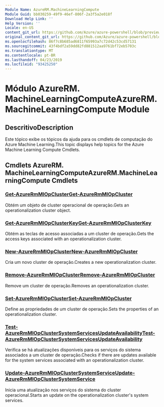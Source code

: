 ```yaml
---
Module Name: AzureRM.MachineLearningCompute
Module Guid: bb030259-49f9-46ef-806f-2a3f5a2e018f
Download Help Link: ''
Help Version: ''
Locale: en-US
content_git_url: https://github.com/Azure/azure-powershell/blob/preview/src/ResourceManager/MachineLearningCompute/Commands.MachineLearningCompute/help/AzureRM.MachineLearningCompute.md
original_content_git_url: https://github.com/Azure/azure-powershell/blob/preview/src/ResourceManager/MachineLearningCompute/Commands.MachineLearningCompute/help/AzureRM.MachineLearningCompute.md
ms.openlocfilehash: 86f7c8b685ad6811f65993a7c72d42c53cd57131
ms.sourcegitcommit: 43f4bdf2a59dd82fd881512aa9761bf72eb5703c
ms.translationtype: MT
ms.contentlocale: pt-BR
ms.lasthandoff: 04/23/2019
ms.locfileid: "93425250"
---
```

# <span data-ttu-id="42193-101">Módulo AzureRM. MachineLearningCompute</span><span class="sxs-lookup"><span data-stu-id="42193-101">AzureRM.MachineLearningCompute Module</span></span>
## <span data-ttu-id="42193-102">Descritivo</span><span class="sxs-lookup"><span data-stu-id="42193-102">Description</span></span>
<span data-ttu-id="42193-103">Este tópico exibe os tópicos da ajuda para os cmdlets de computação do Azure Machine Learning.</span><span class="sxs-lookup"><span data-stu-id="42193-103">This topic displays help topics for the Azure Machine Learning Compute Cmdlets.</span></span>

## <span data-ttu-id="42193-104">Cmdlets AzureRM. MachineLearningCompute</span><span class="sxs-lookup"><span data-stu-id="42193-104">AzureRM.MachineLearningCompute Cmdlets</span></span>
### [<span data-ttu-id="42193-105">Get-AzureRmMlOpCluster</span><span class="sxs-lookup"><span data-stu-id="42193-105">Get-AzureRmMlOpCluster</span></span>](Get-AzureRmMlOpCluster.md)
<span data-ttu-id="42193-106">Obtém um objeto de cluster operacional de operação.</span><span class="sxs-lookup"><span data-stu-id="42193-106">Gets an operationalization cluster object.</span></span>

### [<span data-ttu-id="42193-107">Get-AzureRmMlOpClusterKey</span><span class="sxs-lookup"><span data-stu-id="42193-107">Get-AzureRmMlOpClusterKey</span></span>](Get-AzureRmMlOpClusterKey.md)
<span data-ttu-id="42193-108">Obtém as teclas de acesso associadas a um cluster de operação.</span><span class="sxs-lookup"><span data-stu-id="42193-108">Gets the access keys associated with an operationalization cluster.</span></span>

### [<span data-ttu-id="42193-109">New-AzureRmMlOpCluster</span><span class="sxs-lookup"><span data-stu-id="42193-109">New-AzureRmMlOpCluster</span></span>](New-AzureRmMlOpCluster.md)
<span data-ttu-id="42193-110">Cria um novo cluster de operação.</span><span class="sxs-lookup"><span data-stu-id="42193-110">Creates a new operationalization cluster.</span></span>

### [<span data-ttu-id="42193-111">Remove-AzureRmMlOpCluster</span><span class="sxs-lookup"><span data-stu-id="42193-111">Remove-AzureRmMlOpCluster</span></span>](Remove-AzureRmMlOpCluster.md)
<span data-ttu-id="42193-112">Remove um cluster de operação.</span><span class="sxs-lookup"><span data-stu-id="42193-112">Removes an operationalization cluster.</span></span>

### [<span data-ttu-id="42193-113">Set-AzureRmMlOpCluster</span><span class="sxs-lookup"><span data-stu-id="42193-113">Set-AzureRmMlOpCluster</span></span>](Set-AzureRmMlOpCluster.md)
<span data-ttu-id="42193-114">Define as propriedades de um cluster de operação.</span><span class="sxs-lookup"><span data-stu-id="42193-114">Sets the properties of an operationalization cluster.</span></span>

### [<span data-ttu-id="42193-115">Test-AzureRmMlOpClusterSystemServicesUpdateAvailability</span><span class="sxs-lookup"><span data-stu-id="42193-115">Test-AzureRmMlOpClusterSystemServicesUpdateAvailability</span></span>](Test-AzureRmMlOpClusterSystemServicesUpdateAvailability.md)
<span data-ttu-id="42193-116">Verifica se há atualizações disponíveis para os serviços do sistema associados a um cluster de operação.</span><span class="sxs-lookup"><span data-stu-id="42193-116">Checks if there are updates available for the system services associated with an operationalization cluster.</span></span>

### [<span data-ttu-id="42193-117">Update-AzureRmMlOpClusterSystemService</span><span class="sxs-lookup"><span data-stu-id="42193-117">Update-AzureRmMlOpClusterSystemService</span></span>](Update-AzureRmMlOpClusterSystemService.md)
<span data-ttu-id="42193-118">Inicia uma atualização nos serviços do sistema do cluster operacional.</span><span class="sxs-lookup"><span data-stu-id="42193-118">Starts an update on the operationalization cluster's system services.</span></span>

